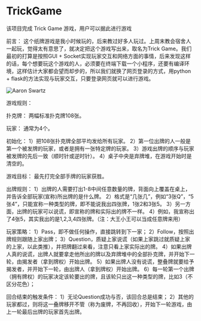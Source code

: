 # TrickGame
该项目完成 Trick Game 游戏，用户可以据此进行游戏

前言：
这个纸牌游戏是我小时候玩的，后来教过好多人玩过。上周末教会宿舍人一起玩，觉得太有意思了，就决定把这个游戏写出来，取名为Trick Game。我们最初的打算是按照GUI + Socket实现玩家交互和网络方面的事情，后来发现这样的话，每个想要玩这个游戏的人，必须要在终端下载一个小程序，还要有编译环境，这样估计大家都会望而却步的，所以我们就换了网页登录的方式，用python + flask的方法实现与玩家交互，只要登录网页就可以进行游戏。

![Aaron Swartz](https://github.com/ustcxiexk/TrickGame/raw/master/FullGame/application/static/image/gamerunning.png)

游戏规则：

扑克牌：
两幅标准扑克牌108张。

玩家：
通常为4个。

初始化：
1）把108张扑克牌全部平均发给所有玩家。
2）第一位出牌的人一般是第一个被发牌的玩家，或者是拥有一张特定牌的玩家。
3）游戏出牌的顺序与玩家被发牌的先后一致（顺时针或逆时针）。
4）桌子中央是弃牌堆，在游戏开始时是清空的。

游戏目标：
最先打完全部手牌的玩家获胜。

出牌规则：
1）出牌的人需要打出1-8中间任意数量的牌，背面向上覆盖在桌上，并告诉全部玩家(宣称)所出牌的是什么牌。
2）格式是“几张几”，例如“3张Q”，“5张4”，只能宣称一种类型的牌，即不能说我出四张牌，1张2和3张5。
3）另一方面，出牌的玩家可以说谎，即宣称的牌和实际出的牌不一样。
4）例如，我宣称出了4张5，其实我出的是1,2,3,4四张牌。（注：大王小王可以当成任意牌来用）

玩家策略：
1）Pass，即不做任何操作，直接跳转到下一家； 
2）Follow，按照出牌规则跟随上家出牌； 
3）Question，质疑上家说谎（如果上家跳过就质疑上家的上家，以此类推），并把牌翻过来看，注意只看上家实际出的牌。
4）如果出牌人真的说谎，出牌人就要拿走他所出的牌以及弃牌堆中的全部扑克牌，并开始下一轮，由揭发者（拿到牌权）开始出牌。
5）如果出牌人没有说谎，整叠牌就要给予揭发者，并开始下一轮，由出牌人（拿到牌权）开始出牌。 
6）每一轮第一个出牌（拥有牌权）的玩家决定该轮要出的牌，且该轮只出这一种类型的牌，比如3（不区分花色）；

回合结束的触发条件：
1）无论Question成功与否，该回合总是结束； 
2）其他的玩家都过，则将这一叠牌移开不管（称为废牌，不再回收），开始下一轮游戏，由上一轮最后出牌的玩家首先出牌。
